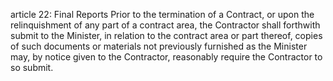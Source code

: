 article 22: Final Reports
Prior to the termination of a Contract, or upon the relinquishment of any part of a contract area, the Contractor shall forthwith submit to the Minister, in relation to the contract area or part thereof, copies of such documents or materials not previously furnished as the Minister may, by notice given to the Contractor, reasonably require the Contractor to so submit.
<ul>
</ul>